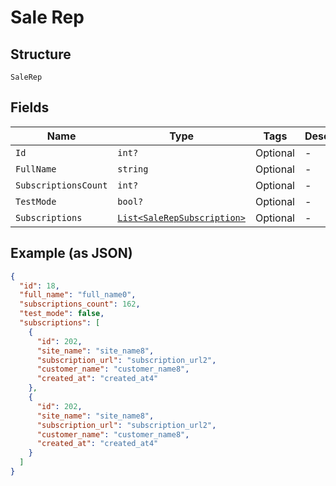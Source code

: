 
# Sale Rep

## Structure

`SaleRep`

## Fields

| Name | Type | Tags | Description |
|  --- | --- | --- | --- |
| `Id` | `int?` | Optional | - |
| `FullName` | `string` | Optional | - |
| `SubscriptionsCount` | `int?` | Optional | - |
| `TestMode` | `bool?` | Optional | - |
| `Subscriptions` | [`List<SaleRepSubscription>`](../../doc/models/sale-rep-subscription.md) | Optional | - |

## Example (as JSON)

```json
{
  "id": 18,
  "full_name": "full_name0",
  "subscriptions_count": 162,
  "test_mode": false,
  "subscriptions": [
    {
      "id": 202,
      "site_name": "site_name8",
      "subscription_url": "subscription_url2",
      "customer_name": "customer_name8",
      "created_at": "created_at4"
    },
    {
      "id": 202,
      "site_name": "site_name8",
      "subscription_url": "subscription_url2",
      "customer_name": "customer_name8",
      "created_at": "created_at4"
    }
  ]
}
```

